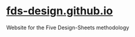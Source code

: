 # [fds-design.github.io](https://fds-design.github.io)

Website for the Five Design-Sheets methodology
